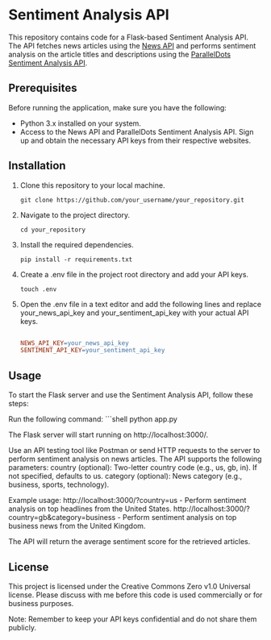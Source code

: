 # Sentiment Analysis API

This repository contains code for a Flask-based Sentiment Analysis API. The API fetches news articles using the [News API](https://newsapi.org/) and performs sentiment analysis on the article titles and descriptions using the [ParallelDots Sentiment Analysis API](https://apis.paralleldots.com/v4/sentiment).

## Prerequisites

Before running the application, make sure you have the following:

- Python 3.x installed on your system.
- Access to the News API and ParallelDots Sentiment Analysis API. Sign up and obtain the necessary API keys from their respective websites.

## Installation

1. Clone this repository to your local machine.

   ```shell
   git clone https://github.com/your_username/your_repository.git

2. Navigate to the project directory.
   ```shell
   cd your_repository

3. Install the required dependencies.

    ```shell
    pip install -r requirements.txt

4. Create a .env file in the project root directory and add your API keys.

    ```shell
    touch .env

5. Open the .env file in a text editor and add the following lines and replace your_news_api_key and your_sentiment_api_key with your actual API keys.

    ```makefile

    NEWS_API_KEY=your_news_api_key
    SENTIMENT_API_KEY=your_sentiment_api_key

## Usage

To start the Flask server and use the Sentiment Analysis API, follow these steps:

Run the following command:
    ```shell
    python app.py

The Flask server will start running on http://localhost:3000/.

Use an API testing tool like Postman or send HTTP requests to the server to perform sentiment analysis on news articles. The API supports the following parameters:
    country (optional): Two-letter country code (e.g., us, gb, in). If not specified, defaults to us.
    category (optional): News category (e.g., business, sports, technology).

Example usage:
    http://localhost:3000/?country=us - Perform sentiment analysis on top headlines from the United States.
    http://localhost:3000/?country=gb&category=business - Perform sentiment analysis on top business news from the United Kingdom.

The API will return the average sentiment score for the retrieved articles.

## License

This project is licensed under the Creative Commons Zero v1.0 Universal license.
Please discuss with me before this code is used commercially or for business purposes.

Note: Remember to keep your API keys confidential and do not share them publicly.

